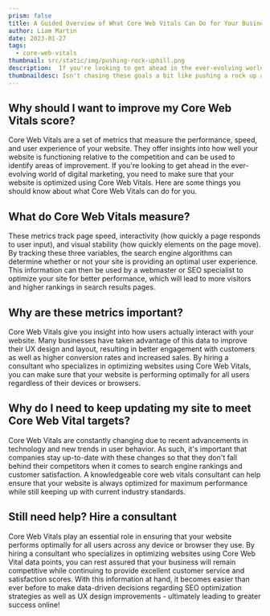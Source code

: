 ```yaml
---
prism: false
title: A Guided Overview of What Core Web Vitals Can Do for Your Business 
author: Liam Martin
date: 2023-01-27
tags:
  - core-web-vitals
thumbnail: src/static/img/pushing-rock-uphill.png
description:  If you're looking to get ahead in the ever-evolving world of digital marketing, you need to make sure that your website is optimized using Core Web Vitals. Here are some things you should know about what Core Web Vitals can do for you. 
thumbnaildesc: Isn't chasing these goals a bit like pushing a rock up a hill?
---
```


## Why should I want to improve my Core Web Vitals score?

Core Web Vitals are a set of metrics that measure the performance, speed, and user experience of your website. They offer insights into how well your website is functioning relative to the competition and can be used to identify areas of improvement. If you're looking to get ahead in the ever-evolving world of digital marketing, you need to make sure that your website is optimized using Core Web Vitals. Here are some things you should know about what Core Web Vitals can do for you.

## What do Core Web Vitals measure?

These metrics track page speed, interactivity (how quickly a page responds to user input), and visual stability (how quickly elements on the page move). By tracking these three variables, the search engine algorithms can determine whether or not your site is providing an optimal user experience. This information can then be used by a webmaster or SEO specialist to optimize your site for better performance, which will lead to more visitors and higher rankings in search results pages.

## Why are these metrics important?

Core Web Vitals give you insight into how users actually interact with your website. Many businesses have taken advantage of this data to improve their UX design and layout, resulting in better engagement with customers as well as higher conversion rates and increased sales. By hiring a consultant who specializes in optimizing websites using Core Web Vitals, you can make sure that your website is performing optimally for all users regardless of their devices or browsers.

## Why do I need to keep updating my site to meet Core Web Vital targets?

Core Web Vitals are constantly changing due to recent advancements in technology and new trends in user behavior. As such, it's important that companies stay up-to-date with these changes so that they don't fall behind their competitors when it comes to search engine rankings and customer satisfaction. A knowledgeable core web vitals consultant can help ensure that your website is always optimized for maximum performance while still keeping up with current industry standards.

## Still need help? Hire a consultant

Core Web Vitals play an essential role in ensuring that your website performs optimally for all users across any device or browser they use. By hiring a consultant who specializes in optimizing websites using Core Web Vital data points, you can rest assured that your business will remain competitive while continuing to provide excellent customer service and satisfaction scores. With this information at hand, it becomes easier than ever before to make data-driven decisions regarding SEO optimization strategies as well as UX design improvements - ultimately leading to greater success online!
